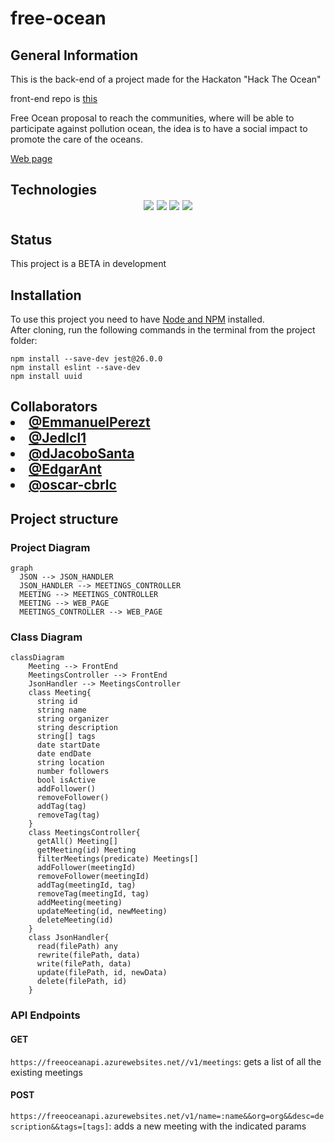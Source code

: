 # free-ocean

<h2>General Information</h2>
This is the back-end of a project made for the Hackaton "Hack The Ocean"<br>

front-end repo is [this](https://github.com/oscar-cbrlc/free-ocean-web-page) <br>
  
  <p>Free Ocean proposal to reach the communities, where will be able to participate against pollution ocean, the idea is to have a social impact to promote the care of the oceans.</p>
  
<a href="https://oscar-cbrlc.github.io/free-ocean/webpage/index.html">Web page</a>

<h2>Technologies</2>
  <div id="badge" align="center">
    <img src= "https://img.shields.io/badge/html5-%23E34F26.svg?style=for-the-badge&logo=html5&logoColor=white">
    <img src= "https://img.shields.io/badge/css3-%231572B6.svg?style=for-the-badge&logo=css3&logoColor=white">
    <img src="https://img.shields.io/badge/javascript-%23323330.svg?style=for-the-badge&logo=javascript&logoColor=%23F7DF1E">
    <img src="https://img.shields.io/badge/JSON-black?style=for-the-badge&logo=json&badgeColor=010101">
  </div>

<h2>Status</h2>
  <p> This project is a BETA in development</p>

<h2>Installation</h2>

To use this project you need to have [Node and NPM](https://nodejs.org/es/) installed.<br>
After cloning, run the following commands in the terminal from the project folder:

```
npm install --save-dev jest@26.0.0
npm install eslint --save-dev
npm install uuid
```

<h2>Collaborators</2>
  <li><a href="https://github.com/EmmanuelPerezt/EmmanuelPerezt"> @EmmanuelPerezt</a></li>
  <li><a href="https://github.com/Jedlcl1"> @Jedlcl1</a></li>
  <li><a href="https://github.com/dJacoboSanta"> @dJacoboSanta</a></li>
  <li><a href="https://github.com/EdgarAnt"> @EdgarAnt</a></li>
  <li><a href="https://github.com/oscar-cbrlc"> @oscar-cbrlc</a></li>
  
## Project structure
### Project Diagram
```mermaid
graph
  JSON --> JSON_HANDLER
  JSON_HANDLER --> MEETINGS_CONTROLLER
  MEETING --> MEETINGS_CONTROLLER
  MEETING --> WEB_PAGE
  MEETINGS_CONTROLLER --> WEB_PAGE
```

### Class Diagram
  
```mermaid
classDiagram
    Meeting --> FrontEnd
    MeetingsController --> FrontEnd
    JsonHandler --> MeetingsController
    class Meeting{
      string id
      string name
      string organizer
      string description
      string[] tags
      date startDate
      date endDate
      string location
      number followers
      bool isActive
      addFollower()
      removeFollower()
      addTag(tag)
      removeTag(tag)
    }
    class MeetingsController{
      getAll() Meeting[]
      getMeeting(id) Meeting
      filterMeetings(predicate) Meetings[]
      addFollower(meetingId)
      removeFollower(meetingId)
      addTag(meetingId, tag)
      removeTag(meetingId, tag)
      addMeeting(meeting)
      updateMeeting(id, newMeeting)
      deleteMeeting(id)
    }
    class JsonHandler{
      read(filePath) any
      rewrite(filePath, data)
      write(filePath, data)
      update(filePath, id, newData)
      delete(filePath, id)
    }
```
### API Endpoints
#### GET
```https://freeoceanapi.azurewebsites.net//v1/meetings```: gets a list of all the existing meetings
#### POST
```https://freeoceanapi.azurewebsites.net/v1/name=:name&&org=org&&desc=description&&tags=[tags]```: adds a new meeting with the indicated params
